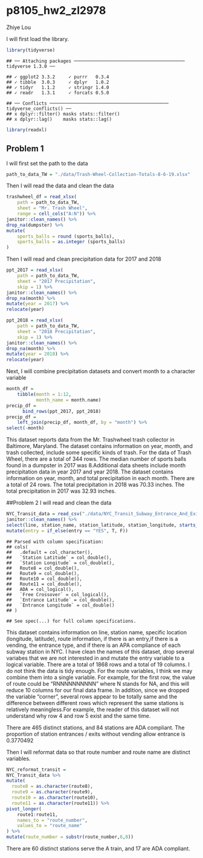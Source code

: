 p8105\_hw2\_zl2978
================
Zhiye Lou

I will first load the library.

``` r
library(tidyverse)
```

    ## ── Attaching packages ───────────────────────────────────────── tidyverse 1.3.0 ──

    ## ✓ ggplot2 3.3.2     ✓ purrr   0.3.4
    ## ✓ tibble  3.0.3     ✓ dplyr   1.0.2
    ## ✓ tidyr   1.1.2     ✓ stringr 1.4.0
    ## ✓ readr   1.3.1     ✓ forcats 0.5.0

    ## ── Conflicts ──────────────────────────────────────────── tidyverse_conflicts() ──
    ## x dplyr::filter() masks stats::filter()
    ## x dplyr::lag()    masks stats::lag()

``` r
library(readxl)
```

## Problem 1

I will first set the path to the data

``` r
path_to_data_TW = "./data/Trash-Wheel-Collection-Totals-8-6-19.xlsx"
```

Then I will read the data and clean the data

``` r
trashwheel_df = read_xlsx(
    path = path_to_data_TW,
    sheet = "Mr. Trash Wheel",
    range = cell_cols("A:N")) %>% 
janitor::clean_names() %>% 
drop_na(dumpster) %>% 
mutate(
    sports_balls = round (sports_balls),
    sports_balls = as.integer (sports_balls)
)
```

Then I will read and clean precipitation data for 2017 and 2018

``` r
ppt_2017 = read_xlsx(
    path = path_to_data_TW,
    sheet = "2017 Precipitation",
    skip = 1) %>% 
janitor::clean_names() %>% 
drop_na(month) %>% 
mutate(year = 2017) %>% 
relocate(year)

ppt_2018 = read_xlsx(
    path = path_to_data_TW,
    sheet = "2018 Precipitation",
    skip = 1) %>% 
janitor::clean_names() %>% 
drop_na(month) %>% 
mutate(year = 2018) %>% 
relocate(year)
```

Next, I will combine precipitation datasets and convert month to a
character variable

``` r
month_df = 
    tibble(month = 1:12,
           month_name = month.name)
precip_df = 
      bind_rows(ppt_2017, ppt_2018)
precip_df =
    left_join(precip_df, month_df, by = "month") %>% 
select(-month)
```

This dataset reports data from the Mr. Trashwheel trash collector in
Baltimore, Maryland. The dataset contains information on year, month,
and trash collected, include some specific kinds of trash. For the data
of Trash Wheel, there are a total of 344 rows. The median number of
sports balls found in a dumpster in 2017 was 8.Additional data sheets
include month precipitation data in year 2017 and year 2018. The dataset
contains information on year, month, and total precipitation in each
month. There are a total of 24 rows. The total precipitation in 2018 was
70.33 inches. The total precipitation in 2017 was 32.93 inches.

\#\#Problem 2 I will read and clean the data

``` r
NYC_Transit_data = read_csv("./data/NYC_Transit_Subway_Entrance_And_Exit_data.csv") %>% 
janitor::clean_names() %>% 
select(line, station_name, station_latitude, station_longitude, starts_with("route"), entry, vending, entrance_type, ada) %>% 
mutate(entry = if_else(entry == "YES", T, F)) 
```

    ## Parsed with column specification:
    ## cols(
    ##   .default = col_character(),
    ##   `Station Latitude` = col_double(),
    ##   `Station Longitude` = col_double(),
    ##   Route8 = col_double(),
    ##   Route9 = col_double(),
    ##   Route10 = col_double(),
    ##   Route11 = col_double(),
    ##   ADA = col_logical(),
    ##   `Free Crossover` = col_logical(),
    ##   `Entrance Latitude` = col_double(),
    ##   `Entrance Longitude` = col_double()
    ## )

    ## See spec(...) for full column specifications.

This dataset contains information on line, station name, specific
location (longitude, latitude), route information, if there is an
entry,if there is a vending, the entrance type, and if there is an APA
compliance of each subway station in NYC. I have clean the names of this
dataset, drop several variabes that we are not interested in and mutate
the entry variable to a logical variable. There are a total of 1868 rows
and a total of 19 columns. I do not think the data is tidy enough. For
the route variables, I think we may combine them into a single variable.
For example, for the first row, the value of route could be
“RNNNNNNNNNN” where N stands for NA, and this will reduce 10 columns
for our final data frame. In addition, since we dropped the variable
“corner”, several rows appear to be totally same and the difference
between different rows which represent the same stations is relatively
meaningless.For example, the reader of this dataset will not understand
why row 4 and row 5 exist and the same time.

There are 465 distinct stations, and 84 stations are ADA compliant. The
proportion of station entrances / exits without vending allow entrance
is 0.3770492

Then I will reformat data so that route number and route name are
distinct variables.

``` r
NYC_reformat_transit = 
NYC_Transit_data %>% 
mutate(
  route8 = as.character(route8),
  route9 = as.character(route9),
  route10 = as.character(route10),
  route11 = as.character(route11)) %>% 
pivot_longer(
    route1:route11,
    names_to = "route_number",
    values_to = "route_name" 
) %>% 
mutate(route_number = substr(route_number,6,8))
```

There are 60 distinct stations serve the A train, and 17 are ADA
compliant.
